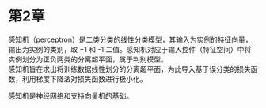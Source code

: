 # 第2章
感知机（perceptron）是二类分类的线性分类模型，其输入为实例的特征向量，输出为实例的类别，取 +1 和 -1 二值。感知机对应于输入控件（特征空间）中将实例划分为正负两类的分离超平面，属于判别模型。  
感知机旨在求出将训练数据线性划分的分离超平面，为此导入基于误分类的损失函数，利用梯度下降法对损失函数进行极小化。

感知机是神经网络和支持向量机的基础。

